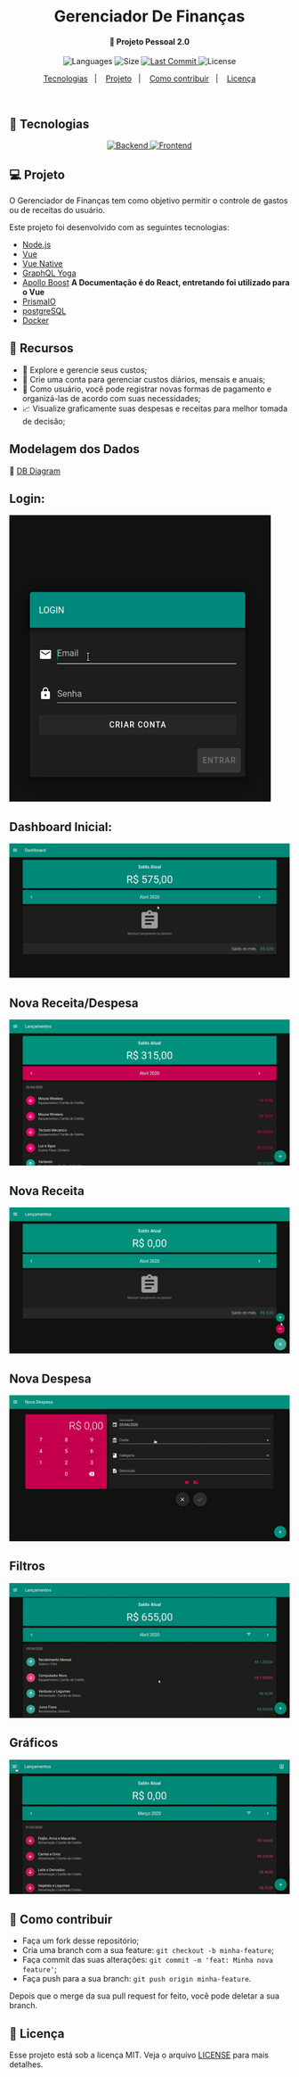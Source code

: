<h1 align="center">
   Gerenciador De Finanças
</h1>

<h4 align="center">
  🚀 Projeto Pessoal 2.0
</h4>
<p align="center">
  <img alt="Languages" src="https://img.shields.io/github/languages/count/JoanPedro/Gerenciador-De-Financas">

  <img alt="Size" src="https://img.shields.io/github/repo-size/JoanPedro/Gerenciador-De-Financas">
  
  <a href="https://github.com/JoanPedro/Gerenciador-De-Financas/commits/master">
    <img alt="Last Commit" src="https://img.shields.io/github/last-commit/JoanPedro/Gerenciador-De-Financas">
  </a>

  <img alt="License" src="https://img.shields.io/badge/license-MIT-brightgreen">
</p>

<p align="center">
  <a href="#rocket-tecnologias">Tecnologias</a>&nbsp;&nbsp;&nbsp;|&nbsp;&nbsp;&nbsp;
  <a href="#-projeto">Projeto</a>&nbsp;&nbsp;&nbsp;|&nbsp;&nbsp;&nbsp;
  <a href="#-como-contribuir">Como contribuir</a>&nbsp;&nbsp;&nbsp;|&nbsp;&nbsp;&nbsp;
  <a href="#memo-licença">Licença</a>
</p>

<br>

## :rocket: Tecnologias 
<p align="center">
    <a href="https://github.com/JoanPedro/Gerenciador-De-Financas/tree/master/Backend"> 
      <img alt="Backend" src="https://img.shields.io/badge/Backend-Finalizado-success">
    </a>
    <a href="https://github.com/JoanPedro/Gerenciador-De-Financas/tree/master/frontend">
      <img alt="Frontend" src="https://img.shields.io/badge/Frontend-Finalizado-success">
    </a>
</p>

## 💻 Projeto

O Gerenciador de Finanças tem como objetivo permitir o controle de gastos ou de receitas do usuário.

Este projeto foi desenvolvido com as seguintes tecnologias:

- [Node.js](https://nodejs.org/en/)
- [Vue](https://vuejs.org/)
- [Vue Native](https://vue-native.io/)
- [GraphQL Yoga](https://github.com/prisma-labs/graphql-yoga)
- [Apollo Boost](https://www.apollographql.com/docs/react/get-started/) **A Documentação é do React, entretando foi utilizado para o Vue**
- [PrismaIO](https://www.prisma.io/)
- [postgreSQL](https://www.postgresql.org/)
- [Docker](https://www.docker.com/)

## :pushpin: Recursos
- :mag_right:  Explore e gerencie seus custos;
- :money_with_wings:  Crie uma conta para gerenciar custos diários, mensais e anuais;
- :bookmark_tabs:  Como usuário, você pode registrar novas formas de pagamento e organizá-las de acordo com suas necessidades;
- :chart_with_upwards_trend:  Visualize graficamente suas despesas e receitas para melhor tomada de decisão;

## Modelagem dos Dados

:page_with_curl: <a href="https://dbdiagram.io/d/5ec7cc3339d18f5553ff9c3e">DB Diagram</a>

## Login:
![](.github/Login.gif)

## Dashboard Inicial:
![](.github/DashboardInicial.gif)

## Nova Receita/Despesa
![](.github/Demonstra2Dash.gif)

## Nova Receita
![](.github/NovaReceita.gif)

## Nova Despesa
![](.github/NovaDespesa.gif)

## Filtros
![](.github/Filtros.gif)

## Gráficos
![](.github/Graficos.gif)

## 🤔 Como contribuir

- Faça um fork desse repositório;
- Cria uma branch com a sua feature: `git checkout -b minha-feature`;
- Faça commit das suas alterações: `git commit -m 'feat: Minha nova feature'`;
- Faça push para a sua branch: `git push origin minha-feature`.

Depois que o merge da sua pull request for feito, você pode deletar a sua branch.

## :memo: Licença

Esse projeto está sob a licença MIT. Veja o arquivo [LICENSE](LICENSE) para mais detalhes.

